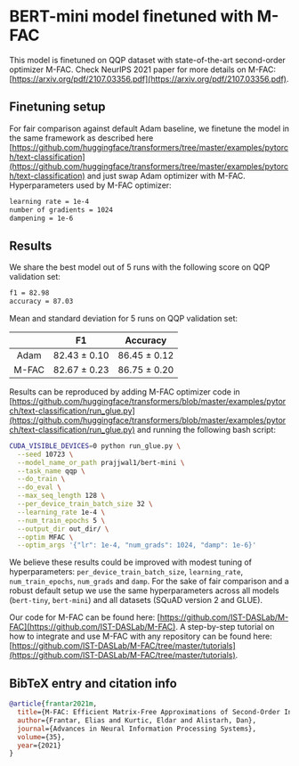 # BERT-mini model finetuned with M-FAC

This model is finetuned on QQP dataset with state-of-the-art second-order optimizer M-FAC.
Check NeurIPS 2021 paper for more details on M-FAC: [https://arxiv.org/pdf/2107.03356.pdf](https://arxiv.org/pdf/2107.03356.pdf).

## Finetuning setup

For fair comparison against default Adam baseline, we finetune the model in the same framework as described here [https://github.com/huggingface/transformers/tree/master/examples/pytorch/text-classification](https://github.com/huggingface/transformers/tree/master/examples/pytorch/text-classification) and just swap Adam optimizer with M-FAC.
Hyperparameters used by M-FAC optimizer:

```bash
learning rate = 1e-4
number of gradients = 1024
dampening = 1e-6
```

## Results

We share the best model out of 5 runs with the following score on QQP validation set:

```bash
f1 = 82.98
accuracy = 87.03
```

Mean and standard deviation for 5 runs on QQP validation set:

| | F1 | Accuracy |
|:----:|:-----------:|:----------:|
| Adam | 82.43 ± 0.10 | 86.45 ± 0.12 |
| M-FAC | 82.67 ± 0.23 | 86.75 ± 0.20 |

Results can be reproduced by adding M-FAC optimizer code in [https://github.com/huggingface/transformers/blob/master/examples/pytorch/text-classification/run_glue.py](https://github.com/huggingface/transformers/blob/master/examples/pytorch/text-classification/run_glue.py) and running the following bash script:

```bash
CUDA_VISIBLE_DEVICES=0 python run_glue.py \
  --seed 10723 \
  --model_name_or_path prajjwal1/bert-mini \
  --task_name qqp \
  --do_train \
  --do_eval \
  --max_seq_length 128 \
  --per_device_train_batch_size 32 \
  --learning_rate 1e-4 \
  --num_train_epochs 5 \
  --output_dir out_dir/ \
  --optim MFAC \
  --optim_args '{"lr": 1e-4, "num_grads": 1024, "damp": 1e-6}'
```

We believe these results could be improved with modest tuning of hyperparameters: `per_device_train_batch_size`, `learning_rate`, `num_train_epochs`, `num_grads` and `damp`. For the sake of fair comparison  and a robust default setup we use the same hyperparameters across all models (`bert-tiny`, `bert-mini`) and all datasets (SQuAD version 2 and GLUE).

Our code for M-FAC can be found here: [https://github.com/IST-DASLab/M-FAC](https://github.com/IST-DASLab/M-FAC).
A step-by-step tutorial on how to integrate and use M-FAC with any repository can be found here: [https://github.com/IST-DASLab/M-FAC/tree/master/tutorials](https://github.com/IST-DASLab/M-FAC/tree/master/tutorials).

## BibTeX entry and citation info

```bibtex
@article{frantar2021m,
  title={M-FAC: Efficient Matrix-Free Approximations of Second-Order Information},
  author={Frantar, Elias and Kurtic, Eldar and Alistarh, Dan},
  journal={Advances in Neural Information Processing Systems},
  volume={35},
  year={2021}
}
```
